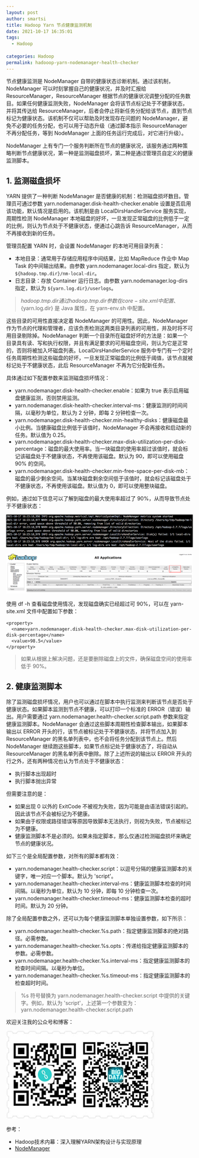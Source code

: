 ```yaml
---
layout: post
author: smartsi
title: Hadoop Yarn 节点健康监测机制
date: 2021-10-17 16:35:01
tags:
  - Hadoop

categories: Hadoop
permalink: hadooop-yarn-nodemanager-health-checker
---
```


节点健康监测是 NodeManager 自带的健康状态诊断机制。通过该机制，NodeManager 可以时刻掌握自己的健康状况，并及时汇报给 ResourceManager，ResourceManager 根据节点的健康状况调整分配的任务数目。如果任何健康监测失败，NodeManager 会将该节点标记处于不健康状态，并将其传达给 ResourceManager，后者会停止将新任务分配给该节点，直到节点标记为健康状态。该机制不仅可以帮助及时发现存在问题的 NodeManager，避免不必要的任务分配，也可以用于动态升级（通过脚本指示 ResourceManager 不再分配任务，等到 NodeManager 上面的任务运行完成后，对它进行升级）。

NodeManager 上有专门一个服务判断所在节点的健康状况，该服务通过两种策略判断节点健康状况，第一种是监测磁盘损坏，第二种是通过管理员自定义的健康监测脚本。

## 1. 监测磁盘损坏

YARN 提供了一种判断 NodeManager 是否健康的机制：检测磁盘损坏数目。管理员可通过参数 yarn.nodemanager.disk-health-checker.enable 设置是否启用该功能，默认情况是启用的。该机制是由 LocalDirsHandlerService 服务实现，周期性检测 NodeManager 本地磁盘的好坏，一旦发现正常磁盘的比例低于一定的比例，则认为节点处于不健康状态，便通过心跳告诉 ResourceManager，从而不再接收到新的任务。

管理员配置 YARN 时，会设置 NodeManager 的本地可用目录列表：
- 本地目录：通常用于存储应用程序中间结果，比如 MapReduce 作业中 Map Task 的中间输出结果。由参数 yarn.nodemanager.local-dirs 指定，默认为 `${hadoop.tmp.dir}/nm-local-dir`。
- 日志目录：存放 Container 运行日志。由参数 yarn.nodemanager.log-dirs 指定，默认为 `${yarn.log.dir}/userlogs`。

> ${hadoop.tmp.dir} 通过 hadoop.tmp.dir 参数在 core-site.xml 中配置、${yarn.log.dir} 是 Java 属性，在 yarn-env.sh 中配置。

这些目录的可用性直接决定着 NodeManager 的可用性。因此，NodeManager 作为节点的代理和管理者，应该负责检测这两类目录列表的可用性，并及时将不可用目录剔除掉。NodeManager 判断一个目录所在磁盘好坏的方法是：如果一个目录具有读、写和执行权限，并且有满足要求的可用磁盘空间，则认为它是正常的，否则将被加入坏磁盘列表。LocalDirsHandlerService 服务中专门有一个定时任务周期性检测这些磁盘的好坏，一旦发现正常磁盘的比例低于阈值，该节点就被标记处于不健康状态，此后 ResourceManager 不再为它分配新任务。

具体通过如下配置参数来监测磁盘损坏情况：
- yarn.nodemanager.disk-health-checker.enable：如果为 true 表示启用磁盘健康监测，否则禁用监测。
- yarn.nodemanager.disk-health-checker.interval-ms：健康监测的时间间隔，以毫秒为单位，默认为 2 分钟，即每 2 分钟检查一次。
- yarn.nodemanager.disk-health-checker.min-healthy-disks：健康磁盘最小比例。当健康磁盘比例低于该值时，NodeManager 不会再接收和启动新的任务。默认值为 0.25。
- yarn.nodemanager.disk-health-checker.max-disk-utilization-per-disk-percentage：磁盘的最大使用率。当一块磁盘的使用率超过该值时，就会标记该磁盘处于不健康状态，不再使用该磁盘。默认为 90，即可以使用磁盘 90% 的空间。
- yarn.nodemanager.disk-health-checker.min-free-space-per-disk-mb：磁盘的最少剩余空间。当某块磁盘剩余空间低于该值时，就会标记该磁盘处于不健康状态，不再使用该磁盘。默认值为 0，即可以使用整块磁盘。

例如，通过如下信息可以了解到磁盘的最大使用率超过了 90%，从而导致节点处于不健康状态：

![](https://github.com/sjf0115/ImageBucket/blob/main/Hadoop/hadooop-yarn-nodemanager-health-checker-2.png?raw=true)

![](https://github.com/sjf0115/ImageBucket/blob/main/Hadoop/hadooop-yarn-nodemanager-health-checker-1.png?raw=true)

使用 df -h 查看磁盘使用情况，发现磁盘确实已经超过可 90%，可以在 yarn-site.xml 文件中配置如下参数：
```
<property>
  <name>yarn.nodemanager.disk-health-checker.max-disk-utilization-per-disk-percentage</name>
  <value>98.5</value>
</property>
```
> 如果从根据上解决问题，还是要删除磁盘上的文件，确保磁盘空间的使用率低于 90%。

## 2. 健康监测脚本

除了监测磁盘损坏情况，用户也可以通过在脚本中执行监测来判断该节点是否处于健康状态。如果脚本监测到节点不健康，可以打印一个标准的 ERROR（错误）输出。用户需要通过 yarn.nodemanager.health-checker.script.path 参数来指定健康监测脚本。NodeManager 会通过这些脚本周期性检查脚本输出，如果脚本输出以 ERROR 开头的行，该节点被标记处于不健康状态，并将节点加入到 ResourceManager 的黑名单列表中，也不会将任务分配到该节点上。然后 NodeManager 继续跑这些脚本，如果节点标记处于健康状态了，将自动从 ResourceManager 的黑名单列表中删除。除了上述所说的输出以 ERROR 开头的行之外，还有两种情况也认为节点处于不健康状态：
- 执行脚本出现超时
- 执行脚本抛出异常

但需要注意的是：
- 如果出现 0 以外的 ExitCode 不被视为失败，因为可能是由语法错误引起的。因此该节点不会被标记为不健康。
- 如果由于权限或路径错误等原因导致脚本无法执行，则视为失败，节点被标记为不健康。
- 健康监测脚本不是必须的。如果未指定脚本，那么仅通过检测磁盘损坏来确定节点的健康状况。

如下三个是全局配置参数，对所有的脚本都有效：
- yarn.nodemanager.health-checker.script：以逗号分隔的健康监测脚本的关键字，唯一对应一个脚本。默认为 'script'。
- yarn.nodemanager.health-checker.interval-ms：健康监测脚本检查的时间间隔。以毫秒为单位，默认为 10 分钟，即每 10 分钟检查一次。
- yarn.nodemanager.health-checker.timeout-ms：健康监测脚本检查的超时时间。默认为 20 分钟。

除了全局配置参数之外，还可以为每个健康监测脚本单独设置参数，如下所示：
- yarn.nodemanager.health-checker.%s.path：指定健康监测脚本的绝对路径。必需参数。
- yarn.nodemanager.health-checker.%s.opts：传递给指定健康监测脚本的参数。必需参数。
- yarn.nodemanager.health-checker.%s.interval-ms：指定健康监测脚本的检查时间间隔。以毫秒为单位。
- yarn.nodemanager.health-checker.%s.timeout-ms：指定健康监测脚本的检查超时时间。

> %s 符号替换为 yarn.nodemanager.health-checker.script 中提供的关键字。例如，默认为 'script'，上述第一个参数变为：yarn.nodemanager.health-checker.script.path

欢迎关注我的公众号和博客：

![](https://github.com/sjf0115/ImageBucket/blob/main/Other/smartsi.jpg?raw=true)

参考：
- Hadoop技术内幕：深入理解YARN架构设计与实现原理
- [NodeManager](https://hadoop.apache.org/docs/current/hadoop-yarn/hadoop-yarn-site/NodeManager.html#Health_Checker_Service)
